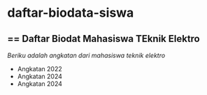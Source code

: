 # daftar-biodata-siswa
==
Daftar Biodat Mahasiswa TEknik Elektro
--
*Beriku adalah angkatan dari mahasiswa teknik elektro*
- Angkatan 2022
- Angkatan 2024
- Angkatan 2024
